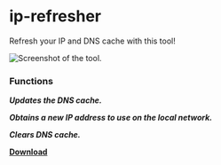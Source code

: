 # ip-refresher
Refresh your IP and DNS cache with this tool!

![Screenshot of the tool.](https://i.imgur.com/g7dMBeD.png)

### Functions

_**Updates the DNS cache.**_

_**Obtains a new IP address to use on the local network.**_

_**Clears DNS cache.**_

<a class="github-button" href="https://github.com/ArdaFliX/ip-refresher/releases/download/ip-refresher/release.zip" data-color-scheme="no-preference: light; light: light; dark: dark;" data-size="large" aria-label="Download ArdaFliX/ip-refresher on GitHub">**Download**</a>

